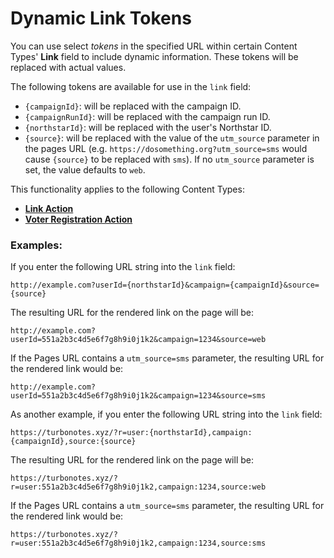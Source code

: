 # Dynamic Link Tokens

You can use select _tokens_ in the specified URL within certain Content Types' **Link** field to include dynamic information. These tokens will be replaced with actual values.

The following tokens are available for use in the `link` field:

- `{campaignId}`: will be replaced with the campaign ID.
- `{campaignRunId}`: will be replaced with the campaign run ID.
- `{northstarId}`: will be replaced with the user's Northstar ID.
- `{source}`: will be replaced with the value of the `utm_source` parameter in the pages URL (e.g. `https://dosomething.org?utm_source=sms` would cause `{source}` to be replaced with `sms`). If no `utm_source` parameter is set, the value defaults to `web`.

This functionality applies to the following Content Types:

- [**Link Action**](./actions/link-action.md)
- [**Voter Registration Action**](./actions/voter-registration-action.md)

### Examples:

If you enter the following URL string into the `link` field:

```http
http://example.com?userId={northstarId}&campaign={campaignId}&source={source}
```

The resulting URL for the rendered link on the page will be:

```http
http://example.com?userId=551a2b3c4d5e6f7g8h9i0j1k2&campaign=1234&source=web
```

If the Pages URL contains a `utm_source=sms` parameter, the resulting URL for the rendered link would be:

```http
http://example.com?userId=551a2b3c4d5e6f7g8h9i0j1k2&campaign=1234&source=sms
```

As another example, if you enter the following URL string into the `link` field:

```http
https://turbonotes.xyz/?r=user:{northstarId},campaign:{campaignId},source:{source}
```

The resulting URL for the rendered link on the page will be:

```http
https://turbonotes.xyz/?r=user:551a2b3c4d5e6f7g8h9i0j1k2,campaign:1234,source:web
```

If the Pages URL contains a `utm_source=sms` parameter, the resulting URL for the rendered link would be:

```http
https://turbonotes.xyz/?r=user:551a2b3c4d5e6f7g8h9i0j1k2,campaign:1234,source:sms
```
